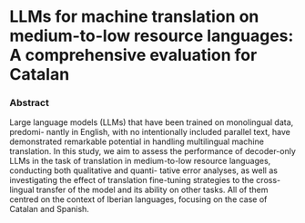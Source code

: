 # LLMs for machine translation on medium-to-low resource languages: A comprehensive evaluation for Catalan

### Abstract
Large language models (LLMs) that have been trained on monolingual data, predomi- nantly in English, with no intentionally included parallel text, have demonstrated remarkable potential in handling multilingual machine translation.
In this study, we aim to assess the performance of decoder-only LLMs in the task of translation in medium-to-low resource languages, conducting both qualitative and quanti- tative error analyses, as well as investigating the effect of translation fine-tuning strategies to the cross-lingual transfer of the model and its ability on other tasks. All of them centred on the context of Iberian languages, focusing on the case of Catalan and Spanish.
